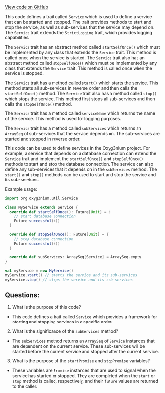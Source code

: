 [View code on GitHub](https://github.com/alephium/alephium/util/src/main/scala/org/alephium/util/Service.scala)

This code defines a trait called `Service` which is used to define a service that can be started and stopped. The trait provides methods to start and stop the service, as well as sub-services that the service may depend on. The `Service` trait extends the `StrictLogging` trait, which provides logging capabilities.

The `Service` trait has an abstract method called `startSelfOnce()` which must be implemented by any class that extends the `Service` trait. This method is called once when the service is started. The `Service` trait also has an abstract method called `stopSelfOnce()` which must be implemented by any class that extends the `Service` trait. This method is called once when the service is stopped.

The `Service` trait has a method called `start()` which starts the service. This method starts all sub-services in reverse order and then calls the `startSelfOnce()` method. The `Service` trait also has a method called `stop()` which stops the service. This method first stops all sub-services and then calls the `stopSelfOnce()` method.

The `Service` trait has a method called `serviceName` which returns the name of the service. This method is used for logging purposes.

The `Service` trait has a method called `subServices` which returns an `ArraySeq` of sub-services that the service depends on. The sub-services are started and stopped in reverse order.

This code can be used to define services in the Oxyg3nium project. For example, a service that depends on a database connection can extend the `Service` trait and implement the `startSelfOnce()` and `stopSelfOnce()` methods to start and stop the database connection. The service can also define any sub-services that it depends on in the `subServices` method. The `start()` and `stop()` methods can be used to start and stop the service and its sub-services. 

Example usage:

```scala
import org.oxyg3nium.util.Service

class MyService extends Service {
  override def startSelfOnce(): Future[Unit] = {
    // start database connection
    Future.successful(())
  }

  override def stopSelfOnce(): Future[Unit] = {
    // stop database connection
    Future.successful(())
  }

  override def subServices: ArraySeq[Service] = ArraySeq.empty
}

val myService = new MyService()
myService.start() // starts the service and its sub-services
myService.stop() // stops the service and its sub-services
```
## Questions: 
 1. What is the purpose of this code?
- This code defines a trait called `Service` which provides a framework for starting and stopping services in a specific order.

2. What is the significance of the `subServices` method?
- The `subServices` method returns an `ArraySeq` of `Service` instances that are dependent on the current service. These sub-services will be started before the current service and stopped after the current service.

3. What is the purpose of the `startPromise` and `stopPromise` variables?
- These variables are `Promise` instances that are used to signal when the service has started or stopped. They are completed when the `start` or `stop` method is called, respectively, and their `future` values are returned to the caller.